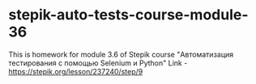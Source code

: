 # stepik-auto-tests-course-module-36
This is homework for module 3.6 of Stepik course "Автоматизация тестирования с помощью Selenium и Python"
Link - https://stepik.org/lesson/237240/step/9
